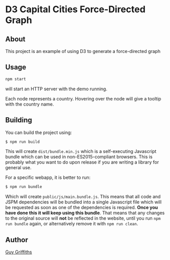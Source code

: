 D3 Capital Cities Force-Directed Graph
======================================

About
-----
This project is an example of using D3 to generate a force-directed graph

Usage
-----
```bash
npm start
```

will start an HTTP server with the demo running.

Each node represents a country.  Hovering over the node will give a tooltip with the country name.

Building
--------
You can build the project using:
```bash
$ npm run build
```
This will create `dist/bundle.min.js` which is a self-executing Javascript bundle which can be used in non-ES2015-compliant browsers.  This is probably what you want to do upon release if you are writing a library for general use.

For a specific webapp, it is better to run:
```bash
$ npm run bundle
```
Which will create `public/js/main.bundle.js`.  This means that all code and JSPM dependencies will be bundled into a single Javascript file which will be requested as soon as one of the dependencies is required.  **Once you have done this it will keep using this bundle**.  That means that any changes to the original source will **not** be reflected in the website, until you run `npm run bundle` again, or alternatively remove it with `npm run clean`.

Author
------
[Guy Griffiths](https://github.com/guygriffiths)


